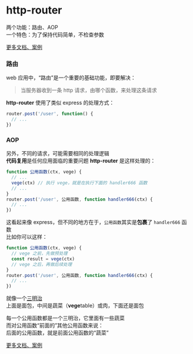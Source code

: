 # http-router
两个功能：路由、AOP  
一个特色：为了保持代码简单，不检查参数  

[更多文档、案例](https://ppz-pro.github.io/http-router/)

### 路由
web 应用中，“路由”是一个重要的基础功能，即要解决：
> 当服务器收到一条 http 请求，由哪个函数，来处理这条请求  

**http-router** 使用了类似 express 的处理方式：
``` js
router.post('/user', function() {
  // ...
})
```

### AOP
另外，不同的请求，可能需要相同的处理逻辑  
**代码复用**是任何应用面临的重要问题
**http-router** 是这样处理的：
``` js
function 公用函数(ctx, vege) {
  // ...
  vege(ctx) // 执行 vege，就是在执行下面的 handler666 函数
  // ...
}
router.post('/user', 公用函数, function handler666(ctx) {
  // ...
})
```
这看起来像 express，但不同的地方在于，```公用函数```其实是**包裹**了 ```handler666``` 函数  
比如你可以这样：
``` js
function 公用函数(ctx, vege) {
  // vege 之前，先做预处理
  const result = vege(ctx)
  // vege 之后，再做后续处理
}
router.post('/user', 公用函数, function handler666(ctx) {
  // ...
})
```
就像一个[三明治](https://zhuanlan.zhihu.com/p/434197952)  
上面是面包，中间是蔬菜（**vege**table）或肉，下面还是面包  

每一个公用函数都是一个三明治，它里面有一些蔬菜  
而对公用函数“前面的”其他公用函数来说：  
后面的公用函数，就是前面公用函数的“蔬菜”

[更多文档、案例](https://ppz-pro.github.io/http-router/)